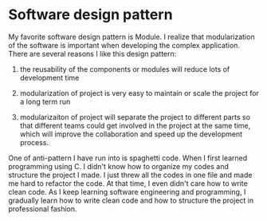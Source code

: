 # Software design pattern

My favorite software design pattern is Module. I realize that modularization of the software is
important when developing the complex application. There are several reasons I like this design pattern:

1.  the reusability of the components or modules will reduce lots of development time

2.  modularization of project is very easy to maintain or scale the project for a long term run

3.  modularizaiton of project will separate the project to different parts so that different teams could get involved in the project at the same time, which will improve the collaboration and speed up the development process.

One of anti-pattern I have run into is spaghetti code. When I first learned programming using C. I didn't know how to organize my codes and structure the project I made. I just threw all the codes in one file and made me hard to refactor the code. At that time, I even didn't care how to write clean code. As I keep learning software engineering and programming, I gradually learn how to write clean code and how to structure the project in professional fashion.
